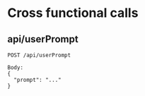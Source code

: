 # Cross functional calls


## api/userPrompt
```
POST /api/userPrompt

Body:
{
  "prompt": "..."
}
```

